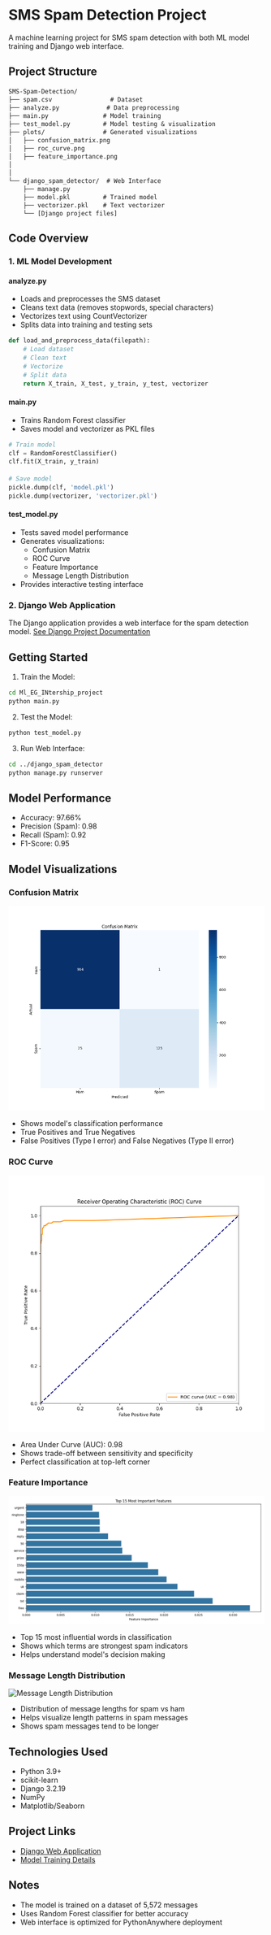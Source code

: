 # SMS Spam Detection Project

A machine learning project for SMS spam detection with both ML model training and Django web interface.

## Project Structure
```
SMS-Spam-Detection/
├── spam.csv                # Dataset
├── analyze.py             # Data preprocessing
├── main.py               # Model training
├── test_model.py         # Model testing & visualization
├── plots/                # Generated visualizations
│   ├── confusion_matrix.png
│   ├── roc_curve.png
│   ├── feature_importance.png
│  
│
└── django_spam_detector/  # Web Interface
    ├── manage.py
    ├── model.pkl         # Trained model
    ├── vectorizer.pkl    # Text vectorizer
    └── [Django project files]
```

## Code Overview

### 1. ML Model Development

#### analyze.py
- Loads and preprocesses the SMS dataset
- Cleans text data (removes stopwords, special characters)
- Vectorizes text using CountVectorizer
- Splits data into training and testing sets
```python
def load_and_preprocess_data(filepath):
    # Load dataset
    # Clean text
    # Vectorize
    # Split data
    return X_train, X_test, y_train, y_test, vectorizer
```

#### main.py
- Trains Random Forest classifier
- Saves model and vectorizer as PKL files
```python
# Train model
clf = RandomForestClassifier()
clf.fit(X_train, y_train)

# Save model
pickle.dump(clf, 'model.pkl')
pickle.dump(vectorizer, 'vectorizer.pkl')
```

#### test_model.py
- Tests saved model performance
- Generates visualizations:
  - Confusion Matrix
  - ROC Curve
  - Feature Importance
  - Message Length Distribution
- Provides interactive testing interface

### 2. Django Web Application

The Django application provides a web interface for the spam detection model. 
[See Django Project Documentation](django_spam_detector/README.md)

## Getting Started

1. Train the Model:
```bash
cd Ml_EG_INtership_project
python main.py
```

2. Test the Model:
```bash
python test_model.py
```

3. Run Web Interface:
```bash
cd ../django_spam_detector
python manage.py runserver
```

## Model Performance
- Accuracy: 97.66%
- Precision (Spam): 0.98
- Recall (Spam): 0.92
- F1-Score: 0.95

## Model Visualizations

### Confusion Matrix
![Confusion Matrix](plots/confusion_matrix.png)
- Shows model's classification performance
- True Positives and True Negatives
- False Positives (Type I error) and False Negatives (Type II error)

### ROC Curve
![ROC Curve](plots/roc_curve.png)
- Area Under Curve (AUC): 0.98
- Shows trade-off between sensitivity and specificity
- Perfect classification at top-left corner

### Feature Importance
![Feature Importance](plots/feature_importance.png)
- Top 15 most influential words in classification
- Shows which terms are strongest spam indicators
- Helps understand model's decision making

### Message Length Distribution
![Message Length Distribution](plots/message_length_distribution.png)
- Distribution of message lengths for spam vs ham
- Helps visualize length patterns in spam messages
- Shows spam messages tend to be longer

## Technologies Used
- Python 3.9+
- scikit-learn
- Django 3.2.19
- NumPy
- Matplotlib/Seaborn

## Project Links
- [Django Web Application](django_spam_detector/README.md)
- [Model Training Details](Ml_EG_INtership_project/README.md)

## Notes
- The model is trained on a dataset of 5,572 messages
- Uses Random Forest classifier for better accuracy
- Web interface is optimized for PythonAnywhere deployment
